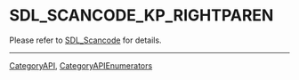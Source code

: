 # SDL_SCANCODE_KP_RIGHTPAREN

Please refer to [SDL_Scancode](SDL_Scancode) for details.

----
[CategoryAPI](CategoryAPI), [CategoryAPIEnumerators](CategoryAPIEnumerators)

